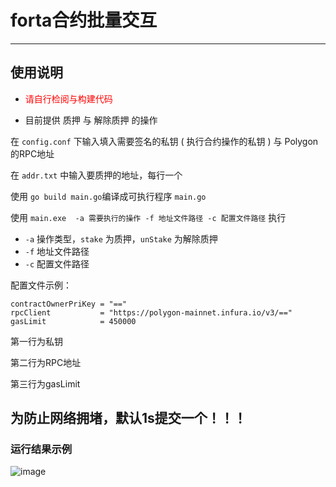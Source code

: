 # forta合约批量交互

----

## 使用说明

- <font color="#ff0000">请自行检阅与构建代码</font>

- 目前提供 质押 与 解除质押 的操作

在 ```config.conf``` 下输入填入需要签名的私钥 ( 执行合约操作的私钥 ) 与 Polygon的RPC地址

在 ```addr.txt``` 中输入要质押的地址，每行一个

使用 ```go build main.go```编译成可执行程序 ```main.go```

使用  ```main.exe  -a 需要执行的操作 -f 地址文件路径 -c 配置文件路径``` 执行

- ```-a``` 操作类型，```stake``` 为质押，```unStake``` 为解除质押
- ```-f``` 地址文件路径
- ```-c``` 配置文件路径

配置文件示例：

```
contractOwnerPriKey = "=="
rpcClient           = "https://polygon-mainnet.infura.io/v3/=="
gasLimit            = 450000
```
第一行为私钥

第二行为RPC地址

第三行为gasLimit

## 为防止网络拥堵，默认1s提交一个！！！
### 运行结果示例
![image](https://user-images.githubusercontent.com/95566315/187038613-acf89e68-e974-4b06-84aa-3bb4ab4494fb.png)
